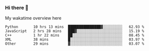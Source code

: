 ### Hi there 👋

<!--
**Jassy930/Jassy930** is a ✨ _special_ ✨ repository because its `README.md` (this file) appears on your GitHub profile.

Here are some ideas to get you started:

- 🔭 I’m currently working on ...
- 🌱 I’m currently learning ...
- 👯 I’m looking to collaborate on ...
- 🤔 I’m looking for help with ...
- 💬 Ask me about ...
- 📫 How to reach me: ...
- 😄 Pronouns: ...
- ⚡ Fun fact: ...
-->

My wakatime overview here
<!--START_SECTION:waka-->
```text
Python       10 hrs 13 mins  ███████████████▓░░░░░░░░░   62.93 % 
JavaScript   2 hrs 28 mins   ███▓░░░░░░░░░░░░░░░░░░░░░   15.19 % 
C++          1 hr 22 mins    ██░░░░░░░░░░░░░░░░░░░░░░░   08.45 % 
XML          38 mins         █░░░░░░░░░░░░░░░░░░░░░░░░   03.97 % 
Other        29 mins         ▓░░░░░░░░░░░░░░░░░░░░░░░░   03.07 % 
```
<!--END_SECTION:waka-->
